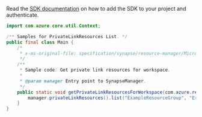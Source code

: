 Read the [SDK documentation](https://github.com/Azure/azure-sdk-for-java/blob/azure-resourcemanager-synapse_1.0.0-beta.2/sdk/synapse/azure-resourcemanager-synapse/README.md) on how to add the SDK to your project and authenticate.

```java
import com.azure.core.util.Context;

/** Samples for PrivateLinkResources List. */
public final class Main {
    /*
     * x-ms-original-file: specification/synapse/resource-manager/Microsoft.Synapse/stable/2021-06-01/examples/ListPrivateLinkResources.json
     */
    /**
     * Sample code: Get private link resources for workspace.
     *
     * @param manager Entry point to SynapseManager.
     */
    public static void getPrivateLinkResourcesForWorkspace(com.azure.resourcemanager.synapse.SynapseManager manager) {
        manager.privateLinkResources().list("ExampleResourceGroup", "ExampleWorkspace", Context.NONE);
    }
}
```
